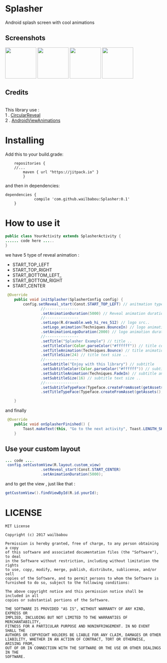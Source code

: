 # Splasher
Android splash screen with cool animations

## Screenshots

<p float="left">
  <img src="https://s26.postimg.org/4couky10p/one.gif" width="100" />
  <img src="https://s26.postimg.org/781xrt50p/two.gif" width="100" /> 
  <img src="https://s26.postimg.org/q1sc2jsmh/for.gif" width="100" />
  <img src="https://s26.postimg.org/h81flg5nt/three.gif" width="100" />
</p>

## Credits

<br>
This library use :  <br>
1 . <a href="https://github.com/ozodrukh/CircularReveal">CircularReveal</a> <br>
2 . <a href="https://github.com/daimajia/AndroidViewAnimations">AndroidViewAnimations</a> <br>

# Installing
Add this to your build.grade:

```
	repositories {
	//...
        maven { url "https://jitpack.io" }
        }
```
and then in dependencies:

```
dependencies {
	         compile 'com.github.wailbabou:Splasher:0.1'
	}
```

# How to use it
```java
public class YourActivity extends SplasherActivity {
...... code here .....
}
```
we have 5 type of reveal animation : 
* START_TOP_LEFT
* START_TOP_RIGHT
* START_BOTTOM_LEFT_
* START_BOTTOM_RIGHT
* START_CENTER
```java
 @Override
    public void initSplasher(SplasherConfig config) {
        config.setReveal_start(Const.START_TOP_LEFT) // anitmation type ..
                //---------------
                .setAnimationDuration(5000) // Reveal animation duration ..
                //---------------
                .setLogo(R.drawable.web_hi_res_512) // logo src..
                .setLogo_animation(Techniques.BounceIn) // logo animation ..
                .setAnimationLogoDuration(2000) // logo animation duration ..
                //---------------
                .setTitle("Splasher Example") // title ..
                .setTitleColor(Color.parseColor("#ffffff")) // title color ..
                .setTitleAnimation(Techniques.Bounce) // title animation ( from Android View Animations ) ..
                .setTitleSize(24) // title text size ..
                //---------------
                .setSubtitle("Enjoy with this library") // subtitle
                .setSubtitleColor(Color.parseColor("#ffffff")) // subtitle color
                .setSubtitleAnimation(Techniques.FadeIn) // subtitle animation (from Android View Animations) ..
                .setSubtitleSize(16) // subtitle text size ..
                //---------------
                .setSubtitleTypeFace(Typeface.createFromAsset(getAssets(),"diana.otf")) // subtitle font type ..
                .setTitleTypeFace(Typeface.createFromAsset(getAssets(),"stc.otf")); // title font type ..

    }
```
and finally 

```java
 @Override
    public void onSplasherFinished() {
        Toast.makeText(this, "Go to the next activity", Toast.LENGTH_SHORT).show();
    }
```
## Use your custom layout 

```java
... code ....
 config.setCustomView(R.layout.custom_view)
                .setReveal_start(Const.START_CENTER)
                .setAnimationDuration(5000);
```
and to get the view , just like that :

```java
getCustomView().findViewById(R.id.yourId);
```

# LICENSE

```
MIT License

Copyright (c) 2017 wailbabou

Permission is hereby granted, free of charge, to any person obtaining a copy
of this software and associated documentation files (the "Software"), to deal
in the Software without restriction, including without limitation the rights
to use, copy, modify, merge, publish, distribute, sublicense, and/or sell
copies of the Software, and to permit persons to whom the Software is
furnished to do so, subject to the following conditions:

The above copyright notice and this permission notice shall be included in all
copies or substantial portions of the Software.

THE SOFTWARE IS PROVIDED "AS IS", WITHOUT WARRANTY OF ANY KIND, EXPRESS OR
IMPLIED, INCLUDING BUT NOT LIMITED TO THE WARRANTIES OF MERCHANTABILITY,
FITNESS FOR A PARTICULAR PURPOSE AND NONINFRINGEMENT. IN NO EVENT SHALL THE
AUTHORS OR COPYRIGHT HOLDERS BE LIABLE FOR ANY CLAIM, DAMAGES OR OTHER
LIABILITY, WHETHER IN AN ACTION OF CONTRACT, TORT OR OTHERWISE, ARISING FROM,
OUT OF OR IN CONNECTION WITH THE SOFTWARE OR THE USE OR OTHER DEALINGS IN THE
SOFTWARE.
```
